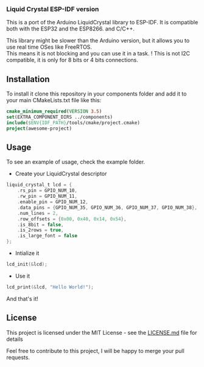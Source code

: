 ### Liquid Crystal ESP-IDF version 

This is a port of the Arduino LiquidCrystal library to ESP-IDF. It is compatible both with the ESP32 and the ESP8266.
and C/C++.

This library might be slower than the Arduino version, but it allows you to use real time OSes like FreeRTOS.\
This means it is not blocking and you can use it in a task.
! This is not I2C compatible, it is only for 8 bits or 4 bits connections.

## Installation

To install it clone this repository in your components folder and add it to your main CMakeLists.txt file like this:

```CMake
cmake_minimum_required(VERSION 3.5)
set(EXTRA_COMPONENT_DIRS ../components)
include($ENV{IDF_PATH}/tools/cmake/project.cmake)
project(awesome-project)
```

## Usage

To see an example of usage, check the example folder.

  - Create your LiquidCrystal descriptor

```C
liquid_crystal_t lcd = {
    .rs_pin = GPIO_NUM_10,
    .rw_pin = GPIO_NUM_11,
    .enable_pin = GPIO_NUM_12,
    .data_pins = {GPIO_NUM_35, GPIO_NUM_36, GPIO_NUM_37, GPIO_NUM_38},
    .num_lines = 2,
    .row_offsets = {0x00, 0x40, 0x14, 0x54},
    .is_8bit = false,
    .is_2rows = true,
    .is_large_font = false
};
```

  - Intialize it

```C
lcd_init(&lcd);
```

  - Use it

```C
lcd_print(&lcd, "Hello World!");
```

And that's it!


## License

This project is licensed under the MIT License - see the [LICENSE.md](LICENSE.md) file for details

Feel free to contribute to this project, I will be happy to merge your pull requests.